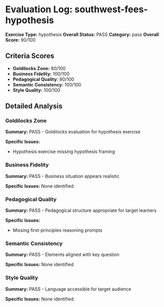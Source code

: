 # Evaluation Log: southwest-fees-hypothesis

**Exercise Type:** hypothesis
**Overall Status:** PASS
**Category:** pass
**Overall Score:** 90/100

## Criteria Scores

- **Goldilocks Zone:** 80/100
- **Business Fidelity:** 100/100
- **Pedagogical Quality:** 80/100
- **Semantic Consistency:** 100/100
- **Style Quality:** 100/100

## Detailed Analysis

### Goldilocks Zone
**Summary:** PASS - Goldilocks evaluation for hypothesis exercise

**Specific Issues:**
- Hypothesis exercise missing hypothesis framing

### Business Fidelity
**Summary:** PASS - Business situation appears realistic

**Specific Issues:** None identified

### Pedagogical Quality
**Summary:** PASS - Pedagogical structure appropriate for target learners

**Specific Issues:**
- Missing first-principles reasoning prompts

### Semantic Consistency
**Summary:** PASS - Elements aligned with key question

**Specific Issues:** None identified

### Style Quality
**Summary:** PASS - Language accessible for target audience

**Specific Issues:** None identified

